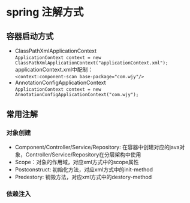 # spring 注解方式
## 容器启动方式
* ClassPathXmlApplicationContext  
``ApplicationContext context = new ClassPathXmlApplicationContext("applicationContext.xml");``  
applicationContext.xml中配制：  
``<context:component-scan base-package="com.wjy"/>``
* AnnotationConfigApplicationContext  
``ApplicationContext context = new AnnotationConfigApplicationContext("com.wjy");``  
## 常用注解
### 对象创建
* Component/Controller/Service/Repository: 在容器中创建对应的java对象，Controller/Service/Repository在分层架构中使用  
* Scope：对象的作用域，对应xml方式中的scope属性  
* Postconstruct: 初始化方法，对应xml方式中的init-method
* Predestory: 销毁方法，对应xml方式中的destory-method
### 依赖注入

